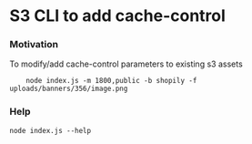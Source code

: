 # S3 CLI to add cache-control

### Motivation
To modify/add cache-control parameters to existing s3 assets 

```cli
	node index.js -m 1800,public -b shopily -f uploads/banners/356/image.png

```

### Help

```cli
node index.js --help
```